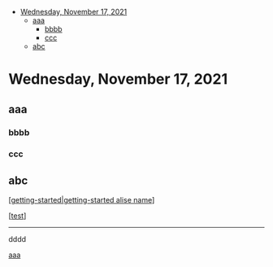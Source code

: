 - [Wednesday, November 17, 2021](#wednesday-november-17-2021)
  - [aaa](#aaa)
    - [bbbb](#bbbb)
    - [ccc](#ccc)
  - [abc](#abc)

# Wednesday, November 17, 2021

## aaa

### bbbb

### ccc

## abc

[[getting-started|getting-started alise name]]

[[test]]

---

[test]: ../test.md "A Test md"
dddd

[//begin]: # "Autogenerated link references for markdown compatibility"
[getting-started|getting-started alise name]: ../getting-started.md "Getting Started"
[test]: ../test.md "A Test md"
[//end]: # "Autogenerated link references"

[aaa](./2021-11-17.md)

